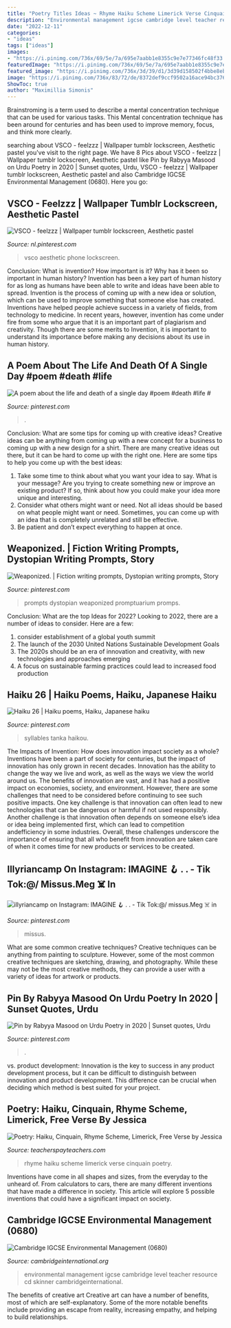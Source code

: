 ```yaml
---
title: "Poetry Titles Ideas ~ Rhyme Haiku Scheme Limerick Verse Cinquain Poetry"
description: "Environmental management igcse cambridge level teacher resource cd skinner cambridgeinternational"
date: "2022-12-11"
categories:
- "ideas"
tags: ["ideas"]
images:
- "https://i.pinimg.com/736x/69/5e/7a/695e7aabb1e8355c9e7e77346fc48f33.jpg"
featuredImage: "https://i.pinimg.com/736x/69/5e/7a/695e7aabb1e8355c9e7e77346fc48f33.jpg"
featured_image: "https://i.pinimg.com/736x/3d/39/d1/3d39d158502f4bbe8eb131800c3e07e5--spring-time-haikou.jpg"
image: "https://i.pinimg.com/736x/83/72/de/8372def9ccf9502a16ace94bc376de4a.jpg"
ShowToc: true
author: "Maximillia Simonis"
---
```



Brainstroming is a term used to describe a mental concentration technique that can be used for various tasks. This Mental concentration technique has been around for centuries and has been used to improve memory, focus, and think more clearly.

	

		
searching about VSCO - feelzzz | Wallpaper tumblr lockscreen, Aesthetic pastel you've visit to the right page. We have 8 Pics about VSCO - feelzzz | Wallpaper tumblr lockscreen, Aesthetic pastel like Pin by Rabyya Masood on Urdu Poetry in 2020 | Sunset quotes, Urdu, VSCO - feelzzz | Wallpaper tumblr lockscreen, Aesthetic pastel and also Cambridge IGCSE Environmental Management (0680). Here you go:
		
    
## VSCO - Feelzzz | Wallpaper Tumblr Lockscreen, Aesthetic Pastel

<img loading=lazy src="https://i.pinimg.com/736x/1e/b7/93/1eb793545fff366bb0bbcd73f045bd25.jpg" onerror="this.onerror=null;this.src='https://tse3.mm.bing.net/th?id=OIP.ujV9qig3fkj8sfMsy3vDdQAAAA&amp;pid=15.1';" alt="VSCO - feelzzz | Wallpaper tumblr lockscreen, Aesthetic pastel">

_Source: nl.pinterest.com_

>vsco aesthetic phone lockscreen. 

	

Conclusion: What is invention? How important is it? Why has it been so important in human history?
Invention has been a key part of human history for as long as humans have been able to write and ideas have been able to spread. Invention is the process of coming up with a new idea or solution, which can be used to improve something that someone else has created. Inventions have helped people achieve success in a variety of fields, from technology to medicine. In recent years, however, invention has come under fire from some who argue that it is an important part of plagiarism and creativity. Though there are some merits to Invention, it is important to understand its importance before making any decisions about its use in human history.

    
## A Poem About The Life And Death Of A Single Day #poem #death #life #

<img loading=lazy src="https://i.pinimg.com/736x/c2/82/9c/c2829cec31462017ee8ac241f46d0ce5.jpg" onerror="this.onerror=null;this.src='https://tse2.mm.bing.net/th?id=OIP.5hbBrZHTI4ir_QKaUTJpLQHaLH&amp;pid=15.1';" alt="A poem about the life and death of a single day #poem #death #life #">

_Source: pinterest.com_

>. 

	

Conclusion: What are some tips for coming up with creative ideas?
Creative ideas can be anything from coming up with a new concept for a business to coming up with a new design for a shirt. There are many creative ideas out there, but it can be hard to come up with the right one. Here are some tips to help you come up with the best ideas: 
1) Take some time to think about what you want your idea to say. What is your message? Are you trying to create something new or improve an existing product? If so, think about how you could make your idea more unique and interesting. 
2) Consider what others might want or need. Not all ideas should be based on what people might want or need. Sometimes, you can come up with an idea that is completely unrelated and still be effective. 
3) Be patient and don’t expect everything to happen at once.

    
## Weaponized. | Fiction Writing Prompts, Dystopian Writing Prompts, Story

<img loading=lazy src="https://i.pinimg.com/736x/69/5e/7a/695e7aabb1e8355c9e7e77346fc48f33.jpg" onerror="this.onerror=null;this.src='https://tse3.mm.bing.net/th?id=OIP.ryRCXzQfuQsOk_JlHstzPQHaLH&amp;pid=15.1';" alt="Weaponized. | Fiction writing prompts, Dystopian writing prompts, Story">

_Source: pinterest.com_

>prompts dystopian weaponized promptuarium promps. 

	

Conclusion: What are the top Ideas for 2022?
Looking to 2022, there are a number of ideas to consider. Here are a few: 
1. consider establishment of a global youth summit 
2. The launch of the 2030 United Nations Sustainable Development Goals 
3. The 2020s should be an era of innovation and creativity, with new technologies and approaches emerging 
4. A focus on sustainable farming practices could lead to increased food production 

    
## Haiku 26 | Haiku Poems, Haiku, Japanese Haiku

<img loading=lazy src="https://i.pinimg.com/736x/3d/39/d1/3d39d158502f4bbe8eb131800c3e07e5--spring-time-haikou.jpg" onerror="this.onerror=null;this.src='https://tse2.mm.bing.net/th?id=OIP.Wgr4W2JyAP_Y88FAw0R2qgHaJ3&amp;pid=15.1';" alt="Haiku 26 | Haiku poems, Haiku, Japanese haiku">

_Source: pinterest.com_

>syllables tanka haikou. 

	

The Impacts of Invention: How does innovation impact society as a whole?
Inventions have been a part of society for centuries, but the impact of innovation has only grown in recent decades. Innovation has the ability to change the way we live and work, as well as the ways we view the world around us. The benefits of innovation are vast, and it has had a positive impact on economies, society, and environment. However, there are some challenges that need to be considered before continuing to see such positive impacts. One key challenge is that innovation can often lead to new technologies that can be dangerous or harmful if not used responsibly. Another challenge is that innovation often depends on someone else’s idea or idea being implemented first, which can lead to competition andefficiency in some industries. Overall, these challenges underscore the importance of ensuring that all who benefit from innovation are taken care of when it comes time for new products or services to be created.

    
## Illyriancamp On Instagram: IMAGINE 🪝 . . - Tik Tok:@/ Missus.Meg ☠️ In

<img loading=lazy src="https://i.pinimg.com/736x/83/72/de/8372def9ccf9502a16ace94bc376de4a.jpg" onerror="this.onerror=null;this.src='https://tse2.mm.bing.net/th?id=OIP.cBnOyQnLj7UnVXVmNNT9sQHaNK&amp;pid=15.1';" alt="illyriancamp on Instagram: IMAGINE 🪝 . . - Tik Tok:@/ missus.Meg ☠️ in">

_Source: pinterest.com_

>missus. 

	

What are some common creative techniques?
Creative techniques can be anything from painting to sculpture. However, some of the most common creative techniques are sketching, drawing, and photography. While these may not be the most creative methods, they can provide a user with a variety of ideas for artwork or products.

    
## Pin By Rabyya Masood On Urdu Poetry In 2020 | Sunset Quotes, Urdu

<img loading=lazy src="https://i.pinimg.com/736x/70/63/c6/7063c60b83c47d4a8caed9ff88f05346.jpg" onerror="this.onerror=null;this.src='https://tse4.mm.bing.net/th?id=OIP.JHsVRAaKJPGP_7K6Pc7uCAHaLH&amp;pid=15.1';" alt="Pin by Rabyya Masood on Urdu Poetry in 2020 | Sunset quotes, Urdu">

_Source: pinterest.com_

>. 

	

vs. product development:
Innovation is the key to success in any product development process, but it can be difficult to distinguish between innovation and product development. This difference can be crucial when deciding which method is best suited for your project.

    
## Poetry: Haiku, Cinquain, Rhyme Scheme, Limerick, Free Verse By Jessica

<img loading=lazy src="https://ecdn.teacherspayteachers.com/thumbitem/Poetry-Haiku-Cinquain-Rhyme-Scheme-Limerick-Free-Verse-1500873683/original-487884-2.jpg" onerror="this.onerror=null;this.src='https://tse4.mm.bing.net/th?id=OIP.XxK_29E-Zdp1SbTOGiCULAAAAA&amp;pid=15.1';" alt="Poetry: Haiku, Cinquain, Rhyme Scheme, Limerick, Free Verse by Jessica">

_Source: teacherspayteachers.com_

>rhyme haiku scheme limerick verse cinquain poetry. 

	

Inventions have come in all shapes and sizes, from the everyday to the unheard of. From calculators to cars, there are many different inventions that have made a difference in society. This article will explore 5 possible inventions that could have a significant impact on society.

    
## Cambridge IGCSE Environmental Management (0680)

<img loading=lazy src="https://www.cambridgeinternational.org/Images/9781316634905.jpg" onerror="this.onerror=null;this.src='https://tse2.mm.bing.net/th?id=OIP.KijndHxhqCaZsw_VJRYgKgAAAA&amp;pid=15.1';" alt="Cambridge IGCSE Environmental Management (0680)">

_Source: cambridgeinternational.org_

>environmental management igcse cambridge level teacher resource cd skinner cambridgeinternational. 

	

The benefits of creative art
Creative art can have a number of benefits, most of which are self-explanatory. Some of the more notable benefits include providing an escape from reality, increasing empathy, and helping to build relationships.


